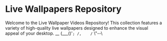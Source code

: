 # Live Wallpapers Repository

Welcome to the Live Wallpaper Videos Repository! This collection features a variety of high-quality live wallpapers designed to enhance the visual appeal of your desktop.
           __
      (___()'`;
      /,    /`
      \\"--\\
